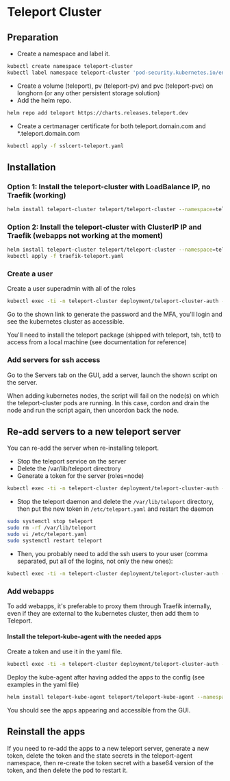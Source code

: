 # Teleport Cluster

## Preparation

- Create a namespace and label it.

```bash
kubectl create namespace teleport-cluster
kubectl label namespace teleport-cluster 'pod-security.kubernetes.io/enforce=baseline'
```

- Create a volume (teleport), pv (teleport-pv) and pvc (teleport-pvc) on longhorn (or any other persistent storage solution)
- Add the helm repo.

```bash
helm repo add teleport https://charts.releases.teleport.dev
```

- Create a certmanager certificate for both teleport.domain.com and *.teleport.domain.com

```bash
kubectl apply -f sslcert-teleport.yaml
```

## Installation

### Option 1: Install the teleport-cluster with LoadBalance IP, no Traefik (working)

```bash
helm install teleport-cluster teleport/teleport-cluster --namespace=teleport-cluster -f teleport-loadbalancer.yaml
```

### Option 2: Install the teleport-cluster with ClusterIP IP and Traefik (webapps not working at the moment)

```bash
helm install teleport-cluster teleport/teleport-cluster --namespace=teleport-cluster -f teleport-clusterip.yaml
kubectl apply -f traefik-teleport.yaml
```

### Create a user

Create a user superadmin with all of the roles

```bash
kubectl exec -ti -n teleport-cluster deployment/teleport-cluster-auth -- tctl users add username --roles=access,editor,auditor
```

Go to the shown link to generate the password and the MFA, you'll login and see the kubernetes cluster as accessible.

You'll need to install the teleport package (shipped with teleport, tsh, tctl) to access from a local machine (see documentation for reference)

### Add servers for ssh access

Go to the Servers tab on the GUI, add a server, launch the shown script on the server.

When adding kubernetes nodes, the script will fail on the node(s) on which the teleport-cluster pods are running. In this case, cordon and drain the node and run the script again, then uncordon back the node.

## Re-add servers to a new teleport server

You can re-add the server when re-installing teleport.

- Stop the teleport service on the server
- Delete the /var/lib/teleport directrory
- Generate a token for the server (roles=node)

```bash
kubectl exec -ti -n teleport-cluster deployment/teleport-cluster-auth -- tctl token add --roles=node
```

- Stop the teleport daemon and delete the `/var/lib/teleport` directory, then put the new token in `/etc/teleport.yaml` and restart the daemon

```bash
sudo systemctl stop teleport
sudo rm -rf /var/lib/teleport
sudo vi /etc/teleport.yaml
sudo systemctl restart teleport
```

- Then, you probably need to add the ssh users to your user (comma separated, put all of the logins, not only the new ones):

```bash
kubectl exec -ti -n teleport-cluster deployment/teleport-cluster-auth -- tctl users update admin --set-logins root,ubuntu
```

### Add webapps

To add webapps, it's preferable to proxy them through Traefik internally, even if they are external to the kubernetes cluster, then add them to Teleport.

#### Install the teleport-kube-agent with the needed apps

Create a token and use it in the yaml file.

```bash
kubectl exec -ti -n teleport-cluster deployment/teleport-cluster-auth -- tctl token add --roles=app
```

Deploy the kube-agent after having added the apps to the config (see examples in the yaml file)

```bash
helm install teleport-kube-agent teleport/teleport-kube-agent --namespace teleport-agent --create-namespace -f teleport-agent.yaml
```

You should see the apps appearing and accessible from the GUI.

## Reinstall the apps

If you need to re-add the apps to a new teleport server, generate a new token, delete the token and the state secrets in the teleport-agent namespace, then re-create the token secret with a base64 version of the token, and then delete the pod to restart it.
